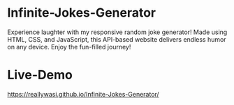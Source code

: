 # Infinite-Jokes-Generator
Experience laughter with my responsive random joke generator! Made using HTML, CSS, and JavaScript, this API-based website delivers endless humor on any device. Enjoy the fun-filled journey!

# Live-Demo
https://reallywasi.github.io/Infinite-Jokes-Generator/
